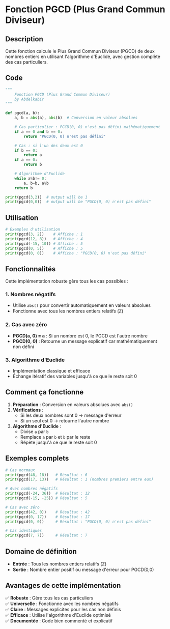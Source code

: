 # Fonction PGCD (Plus Grand Commun Diviseur)

## Description

Cette fonction calcule le Plus Grand Commun Diviseur (PGCD) de deux nombres entiers en utilisant l'algorithme d'Euclide, avec gestion complète des cas particuliers.

## Code

```python
"""
    Fonction PGCD (Plus Grand Commun Diviseur)
    by Abdelkabir
"""

def pgcd(a, b):
    a, b = abs(a), abs(b)  # Conversion en valeur absolues

    # Cas particulier : PGCD(0, 0) n'est pas défini mathématiquement
    if a == 0 and b == 0:
        return "PGCD(0, 0) n'est pas défini"

    # Cas : si l'un des deux est 0
    if b == 0:
        return a
    if a == 0:
        return b

    # Algorithme d'Euclide
    while a%b!= 0:
        a, b=b, a%b
    return b

print(pgcd(3,2))  # output will be 1
print(pgcd(0,0))  # output will be "PGCD(0, 0) n'est pas défini"
```

## Utilisation

```python
# Exemples d'utilisation
print(pgcd(3, 2))    # Affiche : 1
print(pgcd(12, 8))   # Affiche : 4
print(pgcd(-15, 10)) # Affiche : 5
print(pgcd(0, 5))    # Affiche : 5
print(pgcd(0, 0))    # Affiche : "PGCD(0, 0) n'est pas défini"
```

## Fonctionnalités

Cette implémentation robuste gère tous les cas possibles :

### 1. Nombres négatifs

- Utilise `abs()` pour convertir automatiquement en valeurs absolues
- Fonctionne avec tous les nombres entiers relatifs (ℤ)

### 2. Cas avec zéro

- **PGCD(a, 0) = a** : Si un nombre est 0, le PGCD est l'autre nombre
- **PGCD(0, 0)** : Retourne un message explicatif car mathématiquement non défini

### 3. Algorithme d'Euclide

- Implémentation classique et efficace
- Échange itératif des variables jusqu'à ce que le reste soit 0

## Comment ça fonctionne

1. **Préparation** : Conversion en valeurs absolues avec `abs()`
2. **Vérifications** :
   - Si les deux nombres sont 0 → message d'erreur
   - Si un seul est 0 → retourne l'autre nombre
3. **Algorithme d'Euclide** :
   - Divise `a` par `b`
   - Remplace `a` par `b` et `b` par le reste
   - Répète jusqu'à ce que le reste soit 0

## Exemples complets

```python
# Cas normaux
print(pgcd(48, 18))   # Résultat : 6
print(pgcd(17, 13))   # Résultat : 1 (nombres premiers entre eux)

# Avec nombres négatifs
print(pgcd(-24, 36))  # Résultat : 12
print(pgcd(-15, -25)) # Résultat : 5

# Cas avec zéro
print(pgcd(42, 0))    # Résultat : 42
print(pgcd(0, 17))    # Résultat : 17
print(pgcd(0, 0))     # Résultat : "PGCD(0, 0) n'est pas défini"

# Cas identiques
print(pgcd(7, 7))     # Résultat : 7
```

## Domaine de définition

- **Entrée** : Tous les nombres entiers relatifs (ℤ)
- **Sortie** : Nombre entier positif ou message d'erreur pour PGCD(0,0)

## Avantages de cette implémentation

✅ **Robuste** : Gère tous les cas particuliers  
✅ **Universelle** : Fonctionne avec les nombres négatifs  
✅ **Claire** : Messages explicites pour les cas non définis  
✅ **Efficace** : Utilise l'algorithme d'Euclide optimisé  
✅ **Documentée** : Code bien commenté et explicatif
